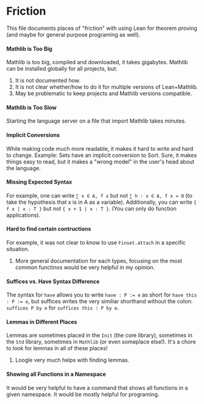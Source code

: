 # Friction

This file documents places of "friction" with using Lean for theorem proving
(and maybe for general purpose programing as well).

#### Mathlib is Too Big
Mathlib is too big, compiled and downloaded, it takes gigabytes.
Mathlib can be installed globally for all projects, but:
1. It is not documented how.
2. It is not clear whether/how to do it for multiple versions of Lean+Mathlib.
3. May be problematic to keep projects and Mathlib versions compatible.

#### Mathlib is Too Slow
Starting the language server on a file that import Mathlib takes minutes.

#### Implicit Conversions
While making code much more readable, it makes it hard to write and hard to
change. Example: Sets have an implicit conversion to Sort. Sure, it makes
things easy to read, but it makes a "wrong model" in the user's head about the
language.

#### Missing Expected Syntax
For example, one can write `∑ x ∈ A, f x` but not `∑ h : x ∈ A, f x = 0` (to
take the hypothesis that x is in A as a variable).
Additionally, you can write `{ f x | x : T }` but not `{ x + 1 | x : T }`. (You
can only do function applications).

#### Hard to find certain contructions
For example, it was not clear to know to use `Finset.attach` in a specific
situation.
1. More general documentation for each types, focusing on the most common
   functinos would be very helpful in my opinion.

#### Suffices vs. Have Syntax Difference
The syntax for `have` allows you to write `have : P := e` as short for
`have this : P := e`, but suffices writes the very similiar shorthand without
the colon: `suffices P by e` for `suffices this : P by e`.

#### Lemmas in Different Places
Lemmas are sometimes placed in the `Init` (the core library), sometimes in the
`Std` library, sometimes in `Mathlib` (or even someplace else!).
It's a chore to look for lemmas in all of these places!
1. Loogle very much helps with finding lemmas.

#### Showing all Functions in a Namespace
It would be very helpful to have a command that shows all functions in a given
namespace. It would be mostly helpful for programing.

